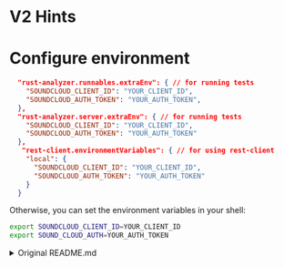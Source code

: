 # V2 Hints

# Configure environment

```json
  "rust-analyzer.runnables.extraEnv": { // for running tests
    "SOUNDCLOUD_CLIENT_ID": "YOUR_CLIENT_ID",
    "SOUNDCLOUD_AUTH_TOKEN": "YOUR_AUTH_TOKEN",
  },
  "rust-analyzer.server.extraEnv": { // for running tests
    "SOUNDCLOUD_CLIENT_ID": "YOUR_CLIENT_ID",
    "SOUNDCLOUD_AUTH_TOKEN": "YOUR_AUTH_TOKEN"
  },
   "rest-client.environmentVariables": { // for using rest-client
    "local": {
      "SOUNDCLOUD_CLIENT_ID": "YOUR_CLIENT_ID",
      "SOUNDCLOUD_AUTH_TOKEN": "YOUR_AUTH_TOKEN"
    }
  }
```

Otherwise, you can set the environment variables in your shell:

```bash
export SOUNDCLOUD_CLIENT_ID=YOUR_CLIENT_ID
export SOUND_CLOUD_AUTH=YOUR_AUTH_TOKEN
```

<details>
<summary>Original README.md</summary>

# soundcloud
[![Build Status](https://travis-ci.org/maxjoehnk/soundcloud-rs.svg?branch=master)](https://travis-ci.org/maxjoehnk/soundcloud-rs)
[![Docs](https://docs.rs/soundcloud/badge.svg)](https://docs.rs/soundcloud)

A Rust library for interacting with the SoundCloud HTTP API.

## Usage

Add the following to your Cargo.toml file.

```toml
[dependencies]
soundcloud = "0.4"
```

To use this crate you need a client id.
Soundcloud currently doesn't allow signup for their api so you need to use an existing client id.

```rust
use soundcloud::Client;

#[tokio::main]
async fn main() {
    let client_id = std::env::var("SOUNDCLOUD_CLIENT_ID").unwrap();
    let client = Client::new(&client_id);
    // ...
}
```

API Usage is documented on [docs.rs](https://docs.rs/soundcloud).

</details>